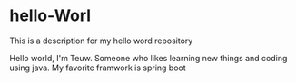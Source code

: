 # hello-Worl
This is a description for my hello word repository

Hello world, I'm Teuw. Someone who likes learning new things and coding using java. My favorite framwork is spring boot 
